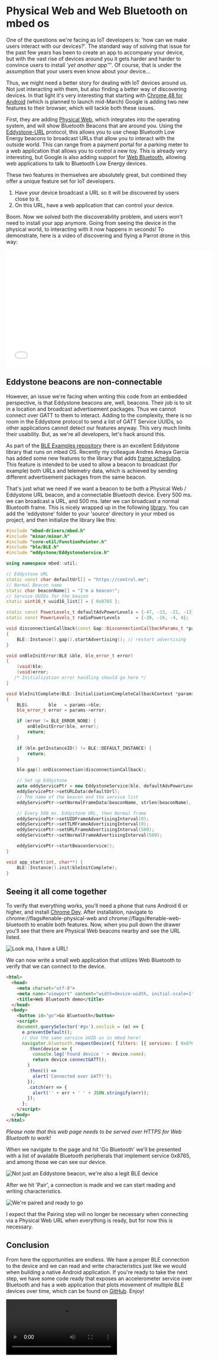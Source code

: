 # Physical Web and Web Bluetooth on mbed os

One of the questions we're facing as IoT developers is: 'how can we make users interact with our devices?'. The standard way of solving that issue for the past few years has been to create an app to accompany your device, but with the vast rise of devices around you it gets harder and harder to convince users to install *'yet another app™'*. Of course, that is under the assumption that your users even know about your device...

Thus, we might need a better story for dealing with IoT devices around us. Not just interacting with them, but also finding a better way of discovering devices. In that light it's very interesting that starting with [Chrome 48 for Android](http://www.androidpolice.com/2015/11/21/chrome-dev-48-rolls-out-with-early-bluetooth-web-api-support-on-chrome-os-dev-channel-and-android-marshmallow/) (which is planned to launch mid-March) Google is adding two new features to their browser, which will tackle both these issues.

First, they are adding [Physical Web](https://google.github.io/physical-web/), which integrates into the operating system, and will show Bluetooth Beacons that are around you. Using the [Eddystone-URL](https://developers.google.com/beacons/?hl=en) protocol, this allows you to use cheap Bluetooth Low Energy beacons to broadcast URLs that allow you to interact with the outside world. This can range from a payment portal for a parking meter to a web application that allows you to control a new toy. This is already very interesting, but Google is also adding support for [Web Bluetooth](https://www.w3.org/community/web-bluetooth/), allowing web applications to talk to Bluetooth Low Energy devices.

These two features in themselves are absolutely great, but combined they offer a unique feature set for IoT developers.

1. Have your device broadcast a URL so it will be discovered by users close to it.
2. On this URL, have a web application that can control your device.

Boom. Now we solved both the discoverability problem, and users won't need to install your app anymore. Going from seeing the device in the physical world, to interacting with it now happens in seconds! To demonstrate, here is a video of discovering and flying a Parrot drone in this way:

<iframe width="560" height="315" src="//www.youtube.com/embed/yILD_ZdXJW4" frameborder="0" allowfullscreen></iframe>

## Eddystone beacons are non-connectable

However, an issue we're facing when writing this code from an embedded perspective, is that Eddystone beacons are, well, beacons. Their job is to sit in a location and broadcast advertisement packages. Thus we cannot connect over GATT to them to interact. Adding to the complexity, there is no room in the Eddystone protocol to send a list of GATT Service UUIDs, so other applications cannot detect our features anyway. This very much limits their usability. But, as we're all developers, let's hack around this.

As part of the [BLE Examples repository](https://github.com/ARMmbed/ble-examples/tree/master/BLE_EddystoneService/source) there is an excellent Eddystone library that runs on mbed OS. Recently my colleague Andres Amaya Garcia has added some new features to the library that adds [frame scheduling](https://github.com/ARMmbed/ble-examples/pull/47). This feature is intended to be used to allow a beacon to broadcast (for example) both URLs and telemetry data, which is achieved by sending different advertisement packages from the same beacon.

That's just what we need if we want a beacon to be both a Physical Web / Eddystone URL beacon, and a connectable Bluetooth device. Every 500 ms. we can broadcast a URL, and 500 ms. later we can broadcast a normal Bluetooth frame. This is nicely wrapped up in the following [library](https://github.com/web-bluetooth/juggling/tree/ee6b224/firmware/source/eddystone). You can add the 'eddystone' folder to your 'source' directory in your mbed os project, and then initialize the library like this:


```cpp
#include "mbed-drivers/mbed.h"
#include "minar/minar.h"
#include "core-util/FunctionPointer.h"
#include "ble/BLE.h"
#include "eddystone/EddystoneService.h"

using namespace mbed::util;

// Eddystone URL
static const char defaultUrl[] = "https://control.me";
// Normal Beacon name
static char beaconName[] = "I'm a beacon!";
// Service UUIDs for the beacon
static uint16_t uuid16_list[] = { 0x8765 };

static const PowerLevels_t defaultAdvPowerLevels = {-47, -33, -21, -13};
static const PowerLevels_t radioPowerLevels      = {-30, -16, -4, 4};

void disconnectionCallback(const Gap::DisconnectionCallbackParams_t *params)
{
    BLE::Instance().gap().startAdvertising(); // restart advertising
}

void onBleInitError(BLE &ble, ble_error_t error)
{
    (void)ble;
    (void)error;
   /* Initialization error handling should go here */
}

void bleInitComplete(BLE::InitializationCompleteCallbackContext *params)
{
    BLE&        ble   = params->ble;
    ble_error_t error = params->error;

    if (error != BLE_ERROR_NONE) {
        onBleInitError(ble, error);
        return;
    }

    if (ble.getInstanceID() != BLE::DEFAULT_INSTANCE) {
        return;
    }

    ble.gap().onDisconnection(disconnectionCallback);

    // Set up Eddystone
    auto eddyServicePtr = new EddystoneService(ble, defaultAdvPowerLevels, radioPowerLevels, 0);
    eddyServicePtr->setURLData(defaultUrl);
    // The name of the beacon and the service list
    eddyServicePtr->setNormalFrameData(beaconName, strlen(beaconName), uuid16_list, sizeof(uuid16_list));

    // Every 500 ms. Eddystone URL, then Normal frame
    eddyServicePtr->setUIDFrameAdvertisingInterval(0);
    eddyServicePtr->setTLMFrameAdvertisingInterval(0);
    eddyServicePtr->setURLFrameAdvertisingInterval(500);
    eddyServicePtr->setNormalFrameAdvertisingInterval(500);

    eddyServicePtr->startBeaconService();
}

void app_start(int, char**) {
    BLE::Instance().init(bleInitComplete);
}
```

## Seeing it all come together

To verify that everything works, you'll need a phone that runs Android 6 or higher, and install [Chrome Dev](https://play.google.com/store/apps/details?id=com.chrome.dev&hl=en_GB). After installation, navigate to chrome://flags#enable-physical-web and chrome://flags/#enable-web-bluetooth to enable both features. Now, when you pull down the drawer you'll see that there are Physical Web beacons nearby and see the URL listed.

![Look ma, I have a URL!](assets/physical3.jpg)

We can now write a small web application that utilizes Web Bluetooth to verify that we can connect to the device.

```html
<html>
  <head>
    <meta charset="utf-8">
    <meta name="viewport" content="width=device-width, initial-scale=1">
    <title>Web Bluetooth demo</title>
  </head>
  <body>
    <button id="go">Go Bluetooth</button>
    <script>
    document.querySelector('#go').onclick = (e) => {
      e.preventDefault();
      // Use the same service UUID as in mbed here!
      navigator.bluetooth.requestDevice({ filters: [{ services: [ 0x8765 ] }] })
        .then(device => {
          console.log('Found device ' + device.name);
          return device.connectGATT();
        )
        .then(() =>
          alert('Connected over GATT!');
        });
        .catch(err => {
          alert('' + err + ' ' + JSON.stringify(err));
        });
      };
    </script>
  </body>
</html>
```

*Please note that this web page needs to be served over HTTPS for Web Bluetooth to work!*

When we navigate to the page and hit 'Go Bluetooth' we'll be presented with a list of available Bluetooth peripherals that implement service 0x8765, and among those we can see our device.

![Not just an Eddystone beacon, we're also a legit BLE device](assets/physical1.jpg)

After we hit 'Pair', a connection is made and we can start reading and writing characteristics.

![We're paired and ready to go](assets/physical2.jpg)

I expect that the Pairing step will no longer be necessary when connecting via a Physical Web URL when everything is ready, but for now this is necessary.

## Conclusion

From here the opportunities are endless. We have a proper BLE connection to the device and we can read and write characteristics just like we would when building a native Android application. If you're ready to take the next step, we have some code ready that exposes an accelerometer service over Bluetooth and has a web application that plots movement of multiple BLE devices over time, which can be found on [GitHub](http://github.com/web-bluetooth/juggling). Enjoy!

<video autoplay>
  <source src="assets/devicemotion.mp4" type="video/mp4">
</video>
